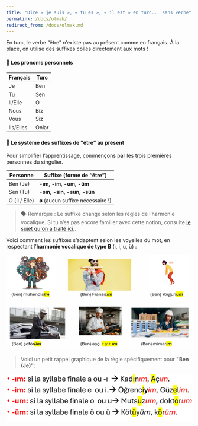 ```yaml
---
title: "Dire « je suis », « tu es », « il est » en turc... sans verbe"
permalink: /docs/olmak/
redirect_from: /docs/olmak.md
---
```


En turc, le verbe “être” n’existe pas au présent comme en français. À la place, on utilise des suffixes collés directement aux mots !

#### 👑 Les pronoms personnels

| **Français**  | **Turc**  |
| --------- | ----- |
| Je        | Ben   |
| Tu        | Sen   |
| Il/Elle   | O     |
| Nous      | Biz   |
| Vous      | Siz   |
| Ils/Elles | Onlar |

#### 🧩 Le système des suffixes de "être" au présent

Pour simplifier l’apprentissage, commençons par les trois premières personnes du singulier.

| **Personne**  | **Suffixe (forme de “être”)**      |
| ------------- | ---------------------------------- |
| Ben (Je)      | -**ım, -im, -um, -üm**             |
| Sen (Tu)      | -**sın, -sin, -sun, -sün**         |
| O (Il / Elle) | **ø** (aucun suffixe nécessaire !) |


> 🗣️ Remarque : Le suffixe change selon les règles de l’harmonie vocalique. Si tu n’es pas encore familier avec cette notion, consulte [le sujet qu'on a traité ici.](https://www.apprendreturc.com/apprendreturc/docs/uyum/).

Voici comment les suffixes s’adaptent selon les voyelles du mot, en respectant l’**harmonie vocalique de type B** (ı, i, u, ü) :

![je suis](/assets/img/pageimages/olmak.jpeg)

> Voici un petit rappel graphique de la règle spécifiquement pour **"Ben (Je)"**:

![ımimumüm](/assets/img/pageimages/jesuis.PNG)


